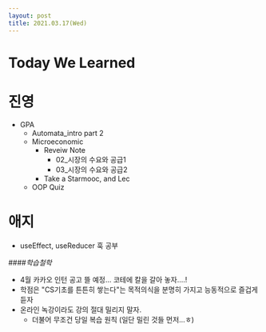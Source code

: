 ```yaml
---
layout: post
title: 2021.03.17(Wed)
---
```


# Today We Learned

# 진영

- GPA
  - Automata_intro part 2
  - Microeconomic
    - Reveiw Note
      - 02\_시장의 수요와 공급1
      - 03\_시장의 수요와 공급2
    - Take a Starmooc, and Lec
  - OOP Quiz

# 애지

- useEffect, useReducer 훅 공부

####_학습철학_

- 4월 카카오 인턴 공고 뜰 예정... 코테에 칼을 갈아 놓자....!
- 학점은 "CS기초를 튼튼히 쌓는다"는 목적의식을 분명히 가지고 능동적으로 즐겁게 듣자
- 온라인 녹강이라도 강의 절대 밀리지 말자.
  - 더불어 무조건 당일 복습 원칙 (일단 밀린 것들 먼저...ㅎ)
